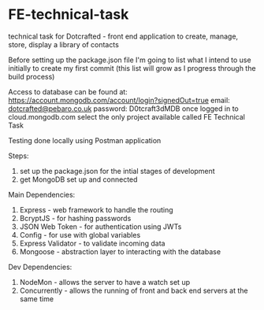 # FE-technical-task
technical task for Dotcrafted - front end application to create, manage, store, display a library of contacts

Before setting up the package.json file I'm going to list what I intend to use initially to create my first commit
(this list will grow as I progress through the build process)



Access to database can be found at:
https://account.mongodb.com/account/login?signedOut=true
email: dotcrafted@pebaro.co.uk
password: D0tcraft3dMDB
once logged in to cloud.mongodb.com select the only project available called FE Technical Task


Testing done locally using Postman application


Steps:
1. set up the package.json for the intial stages of development
2. get MongoDB set up and connected


Main Dependencies:
1. Express - web framework to handle the routing
2. BcryptJS - for hashing passwords
3. JSON Web Token - for authentication using JWTs
4. Config - for use with global variables
5. Express Validator - to validate incoming data
6. Mongoose - abstraction layer to interacting with the database

Dev Dependencies:
1. NodeMon - allows the server to have a watch set up
2. Concurrently - allows the running of front and back end servers at the same time


